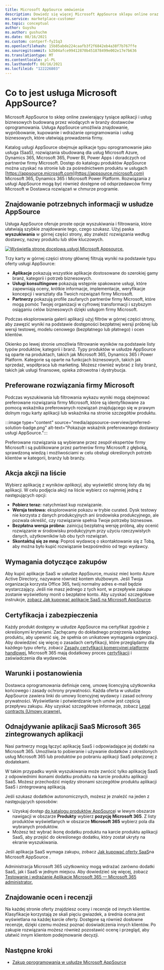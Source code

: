 ```yaml
---
title: Microsoft AppSource omówienie
description: Dowiedz się więcej Microsoft AppSource sklepu online oraz dowiedz się, jak znaleźć obszerny katalog oprogramowania i rozwiązań.
ms.service: marketplace-customer
ms.topic: conceptual
author: Guyshu
ms.author: gushuchm
ms.date: 08/16/2021
ms.custom: contperf-fy21q3
ms.openlocfilehash: 15b85abde224caafb3f2f6842eb4a38f7b767ffe
ms.sourcegitcommit: b2b04afce99412870b451878499e002e17e7b636
ms.translationtype: MT
ms.contentlocale: pl-PL
ms.lasthandoff: 08/16/2021
ms.locfileid: "122226803"
---
```

# <a name="what-is-microsoft-appsource"></a>Co to jest usługa Microsoft AppSource?

Microsoft AppSource to sklep online zawierający tysiące aplikacji i usług biznesowych budowaną przez wiodących w branży dostawców oprogramowania. Usługa AppSource umożliwia znajdowanie, wypróbowanie, kupowanie i wdrażanie oprogramowania i usług biznesowych, które ułatwiają prowadzenia firmy.

Katalog usługi AppSource obejmuje aplikacje typu oprogramowanie jako usługa (SaaS), rozwiązania sbudowaną dla usług Microsoft Azure, Dynamics 365, Microsoft 365, Power BI, Power Apps i doradczych od partnerów firmy Microsoft. Dostęp do katalogu produktów AppSource można uzyskać na stronie lub za pośrednictwem produktu w usługach [https://appsource.microsoft.com](https://appsource.microsoft.com) Microsoft 365, Dynamics 365 i Microsoft Power Platform. Rozwiązania z usługi AppSource mogą być również dostępne od odsprzedawców firmy Microsoft w Dostawca rozwiązań w chmurze programie.

## <a name="find-what-you-need-on-appsource"></a>Znajdowanie potrzebnych informacji w usłudze AppSource

Usługa AppSource oferuje proste opcje wyszukiwania i filtrowania, które ułatwiają szybkie znajdowanie tego, czego szukasz. Użyj paska **wyszukiwania** w górnej części strony, aby znaleźć rozwiązania według dostawcy, nazwy produktu lub słów kluczowych.

[![Wyświetla stronę docelową usługi Microsoft Appsource.](media/appsource-overview/appsource-home-page.png)](media/appsource-overview/appsource-home-page.png#lightbox)

Trzy karty w górnej części strony głównej filtrują wyniki na podstawie typu oferty usługi AppSource:

- **Aplikacje** pokazują wszystkie aplikacje dostosowane do szerokiej gamy branż, kategorii i potrzeb biznesowych.
- **Usługi konsultingowe** pokazują wstępnie spakowane usługi, które zapewniają oceny, krótkie informacje, implementacje, weryfikacje koncepcji i warsztaty dla Twoich rozwiązań firmy Microsoft.
- **Partnerzy** pokazują profile zaufanych partnerów firmy Microsoft, które mogą pomóc Twojej organizacji w cyfrowej transformacji i szybszym osiąganiu celów biznesowych dzięki usługom firmy Microsoft.

Podczas eksplorowania galerii aplikacji użyj filtrów w górnej części strony, aby zawęzić wyniki na podstawie dostępności bezpłatnej wersji próbnej lub wersji testowej, modelu cenowego (bezpłatnego lub płatnego) i ocen klientów. [](https://appsource.microsoft.com/marketplace/apps)

Okienko po lewej stronie umożliwia filtrowanie wyników na podstawie listy typów produktów, kategorii i branż. Typy produktów w usłudze AppSource są oparte na produktach, takich jak Microsoft 365, Dynamics 365 i Power Platform. Kategorie są oparte na funkcjach biznesowych, takich jak sprzedaż, współpraca lub marketing. Możesz również wybrać z listy branż, takich jak usługi finansowe, opieka zdrowotna i dystrybucja.

## <a name="microsoft-preferred-solutions"></a>Preferowane rozwiązania firmy Microsoft

Podczas wyszukiwania lub filtrowania wykazu wyniki mogą obejmować preferowane rozwiązania firmy Microsoft, które są identyfikowane za pomocą wskaźnika preferowanych rozwiązań znajdującego się w prawym dolnym rogu karty aplikacji lub wskaźnika na stronie szczegółów produktu.

:::image type="content" source="media/appsource-overview/preferred-solution-badge.png" alt-text="Pokazuje wskaźnik preferowanego dostawcy usługi AppSource.":::

Preferowane rozwiązania są wybierane przez zespół ekspertów firmy Microsoft i są publikowane przez partnerów firmy Microsoft z głęboką, sprawdzoną wiedzą i możliwościami w celu obsługi określonych potrzeb klientów w kategorii, branży lub branży.

## <a name="take-action-on-a-listing"></a>Akcja akcji na liście

Wybierz aplikację z wyników *aplikacji,* aby wyświetlić stronę listy dla tej aplikacji. W celu podjęcia akcji na liście wybierz co najmniej jedną z następujących opcji:

- **Pobierz teraz:** natychmiast kup rozwiązanie.
- **Wersja testowa:** eksplorowanie pokazu w trybie curated. Dysk testowy nie korzysta z danych produkcyjnych ani środowiska produkcyjnego, ale pozwala określić, czy rozwiązanie spełnia Twoje potrzeby biznesowe.
- **Bezpłatna wersja próbna:** zainicjuj bezpłatną wersję próbną, aby ocenić rozwiązanie w środowisku produkcyjnym przy użyciu rzeczywistych danych, użytkowników lub obu tych rozwiązań.
- **Skontaktuj się ze mną:** Poproś wydawcę o skontaktowanie się z Tobą, aby można było kupić rozwiązanie bezpośrednio od tego wydawcy.

## <a name="purchasing-requirements"></a>Wymagania dotyczące zakupów

Aby kupić aplikacje SaaS w usłudze AppSource, musisz mieć konto Azure Active Directory, nazywane również kontem służbowym. Jeśli Twoja organizacja korzysta Office 365, twój normalny adres e-mail będzie wystarczający. Jeśli nie masz jednego z tych kont, w przepływie zakupu zostanie wyświetlony monit o bezpłatne konto. Aby uzyskać szczegółowe instrukcje, [zobacz Jak kupować aplikacje SaaS na Microsoft AppSource](purchase-software-appsource.md).

## <a name="certification-and-security"></a>Certyfikacja i zabezpieczenia

Każdy produkt dostępny w usłudze AppSource ma certyfikat zgodnie z określonymi kryteriami. Zachęcamy do dokładnego przejrzenia każdego produktu, aby upewnić się, że spełnia on unikatowe wymagania organizacji. Aby dowiedzieć się więcej o zasadach certyfikacji, które przeglądamy dla każdego typu oferty, zobacz [Zasady certyfikacji komercyjnej platformy handlowej.](/legal/marketplace/certification-policies) Microsoft 365 mają dodatkowy proces [certyfikacji](/microsoft-365-app-certification/docs/enterprise-app-certification-guide) [](/microsoft-365-app-certification/docs/enterprise-app-attestation-guide) i zaświadczenia dla wydawców.

## <a name="terms-and-conditions"></a>Warunki i postanowienia

Dostawca oprogramowania definiuje cenę, umowę licencyjną użytkownika końcowego i zasady ochrony prywatności. Każda oferta w usłudze AppSource zawiera linki do umowy licencyjnej wydawcy i zasad ochrony prywatności. Wyświetlanie i potwierdzanie tych umów jest częścią przepływu zakupu. Aby uzyskać szczegółowe informacje, zobacz [Legal contracts (Umowy prawne).](legal-contracts.md)

## <a name="discover-saas-and-microsoft-365-integrated-apps"></a>Odnajdywanie aplikacji SaaS Microsoft 365 zintegrowanych aplikacji

Nasi partnerzy mogą łączyć aplikację SaaS i odpowiadające jej dodatki na Microsoft 365. Umożliwia to pobieranie i używanie dodatków z określonych usług Microsoft 365 lub produktów po pobraniu aplikacji SaaS połączonej z dodatekami.

W takim przypadku wynik wyszukiwania może zwrócić tylko aplikację SaaS z odpowiednimi ikonami dodatku produktu na karcie produktu aplikacji SaaS. Możesz przechodzić między stronami szczegółów produktu aplikacji SaaS i zintegrowaną aplikacją.

Jeśli szukasz dodatków autonomicznych, możesz je znaleźć na jeden z następujących sposobów:

- Uzyskaj dostęp [do katalogu produktów AppSource](https://appsource.microsoft.com/marketplace/apps/)i w lewym obszarze nawigacji w obszarze **Produkty** wybierz **pozycję Microsoft 365**. Z listy produktów wyświetlanych w obszarze **Microsoft 365** wybierz pola dla wybranych produktów.
- Możesz też wybrać ikonę dodatku produktu na karcie produktu aplikacji SaaS, aby przejść do określonego dodatku, który został ukryty na ekranie wyszukiwania.

Jeśli aplikacja SaaS wymaga zakupu, zobacz [Jak kupować oferty SaaS](purchase-software-appsource.md)na Microsoft AppSource .

Administracja Microsoft 365 użytkownicy mogą wdrażać zarówno dodatki SaaS, jak i SaaS w jednym miejscu. Aby dowiedzieć się więcej, zobacz [Testowanie i wdrażanie Aplikacje Microsoft 365 — Microsoft 365 administrator.](/microsoft-365/admin/manage/test-and-deploy-microsoft-365-apps)

## <a name="find-ratings-and-reviews"></a>Znajdowanie ocen i recenzji

Na każdej stronie oferty znajdziesz oceny i recenzje od innych klientów. Klasyfikacje korzystają ze skali pięciu gwiazdek, a średnia ocena jest wyświetlana na każdej karcie oferty. Dostępne są również dosłowne recenzje, dzięki czemu możesz poznać doświadczenia innych klientów. Po zakupie rozwiązania możesz również pozostawić ocenę i przegląd, aby ułatwić innym klientom podejmowanie decyzji.

## <a name="next-steps"></a>Następne kroki

- [Zakup oprogramowania w usłudze Microsoft AppSource](purchase-software-appsource.md)
